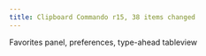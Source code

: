 ```yaml
---
title: Clipboard Commando r15, 38 items changed
---
```


Favorites panel, preferences, type-ahead tableview
